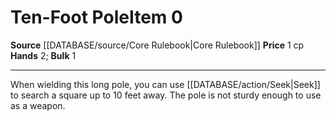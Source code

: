 ﻿---
bulk: '1'
hands: '2'
id: '56'
item_category: Adventuring Gear
level: '0'
name: Ten-Foot Pole
price: 1 cp
rarity: Common
source: '[[DATABASE/source/Core Rulebook|Core Rulebook]]'
subcategory: adventuringgear
type: Item

---
# Ten-Foot Pole<span class="item-type">Item 0</span>

**Source** [[DATABASE/source/Core Rulebook|Core Rulebook]] 
**Price** 1 cp
**Hands** 2; **Bulk** 1

---
When wielding this long pole, you can use [[DATABASE/action/Seek|Seek]] to search a square up to 10 feet away. The pole is not sturdy enough to use as a weapon.